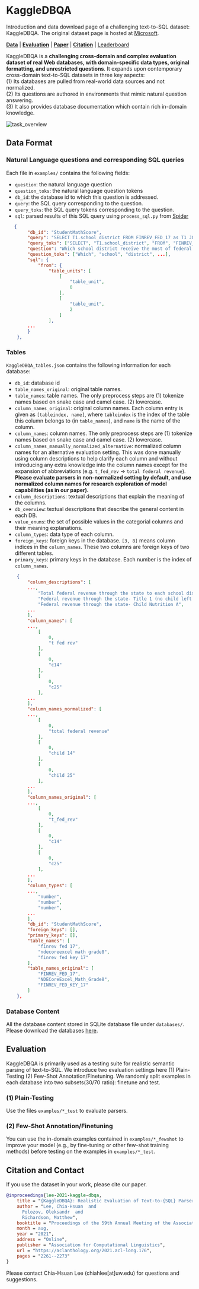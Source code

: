 # KaggleDBQA
Introduction and data download page of a challenging text-to-SQL dataset: KaggleDBQA. 
The original dataset page is hosted at [Microsoft](https://www.microsoft.com/en-us/research/publication/kaggledbqa-realistic-evaluation-of-text-to-sql-parsers/).

[**Data**](#Data-Format) | [**Evaluation**](#evaluation) | [**Paper**](https://aclanthology.org/2021.acl-long.176/) | [**Citation**](#Citation-and-Contact) | [Leaderboard](https://paperswithcode.com/sota/text-to-sql-on-kaggledbqa)

KaggleDBQA is a **challenging cross-domain and complex evaluation dataset of real Web databases, with domain-specific data types, original formatting, and unrestricted questions**. 
It expands upon contemporary cross-domain text-to-SQL datasets in three key aspects: <br />
(1) Its databases are pulled from real-world data sources and not normalized. <br />
(2) Its questions are authored in environments that mimic natural question answering. <br />
(3) It also provides database documentation which contain rich in-domain knowledge. <br />

![task_overview](overview.png)

## Data Format

### Natural Language questions and corresponding SQL queries
Each file in `examples/` contains the following fields:
- `question`: the natural language question
- `question_toks`: the natural language question tokens
- `db_id`: the database id to which this question is addressed.
- `query`: the SQL query corresponding to the question. 
- `query_toks`: the SQL query tokens corresponding to the question. 
- `sql`: parsed results of this SQL query using `process_sql.py` from [Spider](https://github.com/taoyds/spider/blob/master/process_sql.py)

``` json
   {
        "db_id": "StudentMathScore",
        "query": "SELECT T1.school_district FROM FINREV_FED_17 as T1 JOIN FINREV_FED_KEY_17 as T2 ON T1.state_code = T2.state_code WHERE T2.state = \"Wisconsin\" ORDER BY T1.t_fed_rev DESC LIMIT 1",
        "query_toks": ["SELECT", "T1.school_district", "FROM", "FINREV_FED_17", ...],
        "question": "Which school district receive the most of federal revenue through state in Wisconsin?",
        "question_toks": ["Which", "school", "district", ...],
        "sql": {
            "from": {
                "table_units": [
                    [
                        "table_unit",
                        0
                    ],
                    [
                        "table_unit",
                        2
                    ]
                ],
        ...
        }
    },
```



### Tables
`KaggleDBQA_tables.json` contains the following information for each database:
- `db_id`: database id
- `table_names_original`: original table names.
- `table_names`: table names. The only preprocess steps are (1) tokenize names based on snake case and camel case. (2) lowercase. 
- `column_names_original`: original column names. Each column entry is given as `[tableindex, name]`, where `tableindex` is the index of the table this column belongs to (in `table_names`), and `name` is the name of the column. 
- `column_names`: column names. The only preprocess steps are (1) tokenize names based on snake case and camel case. (2) lowercase.
- `column_names_manually_normalized_alternative`: normalized column names for an alternative evaluation setting.  This was done manually using column descriptions to help clarify each column and without introducing any extra knowledge into the column names except for the expansion of abbreviations (e.g. `t_fed_rev` -> `total federal revenue`). **Please evaluate parsers in non-normalized setting by default, and use normalized column names for research exploration of model capabilities (as in our paper).**
- `column_descriptions`: textual descriptions that explain the meaning of the columns.
- `db_overview`: textual descriptions that describe the general content in each DB.
- `value_enums`: the set of possible values in the categorial columns and their meaning explanations.
- `column_types`: data type of each column.
- `foreign_keys`: foreign keys in the database. `[3, 8]` means column indices in the `column_names`. These two columns are foreign keys of two different tables.
- `primary_keys`: primary keys in the database. Each number is the index of `column_names`.

``` json
    {
        "column_descriptions": [
        ...,
            "Total federal revenue through the state to each school district.",
            "Federal revenue through the state- Title 1 (no child left behind act).",
            "Federal revenue through the state- Child Nutrition A",
        ...
        ],
        "column_names": [
        ...,
            [
                0,
                "t fed rev"
            ],
            [
                0,
                "c14"
            ],
            [
                0,
                "c25"
            ],
        ...
        ],
        "column_names_normalized": [
        ...,
            [
                0,
                "total federal revenue"
            ],
            [
                0,
                "child 14"
            ],
            [
                0,
                "child 25"
            ],
        ...
        ],
        "column_names_original": [
        ...,
            [
                0,
                "t_fed_rev"
            ],
            [
                0,
                "c14"
            ],
            [
                0,
                "c25"
            ],
        ...
        ],
        "column_types": [
        ...,
            "number",
            "number",
            "number",
        ...
        ],
        "db_id": "StudentMathScore",
        "foreign_keys": [],
        "primary_keys": [],
        "table_names": [
            "finrev fed 17",
            "ndecoreexcel math grade8",
            "finrev fed key 17"
        ],
        "table_names_original": [
            "FINREV_FED_17",
            "NDECoreExcel_Math_Grade8",
            "FINREV_FED_KEY_17"
        ]
    },
```




### Database Content
All the database content stored in SQLite database file under `databases/`. Please download the databases [here](https://drive.google.com/drive/folders/1g-Y9Up2_mtQijqUXBNcTWmsFIvsFnV7f?usp=sharing).


## Evaluation
KaggleDBQA is primarily used as a testing suite for realistic semantic parsing of text-to-SQL.
We introduce two evaluation settings here (1) Plain-Testing (2) Few-Shot Annotation/Finetuning.
We randomly split examples in each database into two subsets(30/70 ratio): finetune and test.

### (1) Plain-Testing
Use the files `examples/*_test` to evaluate parsers.

### (2) Few-Shot Annotation/Finetuning
You can use the in-domain examples contained in `examples/*_fewshot` to improve your model (e.g., by fine-tuning or
other few-shot training methods) before testing on the examples in `examples/*_test`.

## Citation and Contact
If you use the dataset in your work, please cite our paper.

```bib
@inproceedings{lee-2021-kaggle-dbqa,
    title = "{KaggleDBQA}: Realistic Evaluation of Text-to-{SQL} Parsers",
    author = "Lee, Chia-Hsuan  and
      Polozov, Oleksandr  and
      Richardson, Matthew",
    booktitle = "Proceedings of the 59th Annual Meeting of the Association for Computational Linguistics and the 11th International Joint Conference on Natural Language Processing (Volume 1: Long Papers)",
    month = aug,
    year = "2021",
    address = "Online",
    publisher = "Association for Computational Linguistics",
    url = "https://aclanthology.org/2021.acl-long.176",
    pages = "2261--2273"
}
```

Please contact Chia-Hsuan Lee (chiahlee[at]uw.edu) for questions and suggestions.
